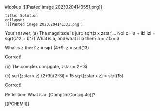 #lookup
![[Pasted image 20230204140551.png]]
```ad-note
title: Solution
collapse:
![[Pasted image 20230204141331.png]]

```
Your answer:
(a) The magnitude is just: 
sqrt(z x zstar)...
No! c = a + ib!
IzI = sqrt(a^2 + b^2)
What is a, and what is b then?
a = 2 
b = 3

What is z then?
z = sqrt (4+9)
z = sqrt(13)

Correct!

(b) The complex conjugate, zstar = 2 - 3i

(c) sqrt(zstar x z)
(2+3i)(2-3i) = 15
sqrt(zstar x z) = sqrt(15)

Correct!

Reflection:
What is a [[Complex Conjugate]]?

[[PCHEMII]]